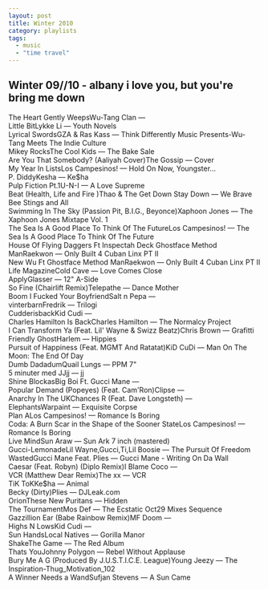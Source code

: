 ```yaml
---
layout: post
title: Winter 2010
category: playlists
tags: 
  - music
  - "time travel"
---
```

<div class="playlist"><h2>Winter 09//10 - albany i love you, but you're bring me down</h2> <div class="playlist-track"><span class="track-name">The Heart Gently Weeps</span><span class="track-artist">Wu-Tang Clan</span><span class="track-album"> — </span></div><div class="playlist-track"><span class="track-name">Little Bit</span><span class="track-artist">Lykke Li</span><span class="track-album"> — Youth Novels</span></div><div class="playlist-track"><span class="track-name">Lyrical Swords</span><span class="track-artist">GZA &amp; Ras Kass</span><span class="track-album"> — Think Differently Music Presents-Wu-Tang Meets The Indie Culture</span></div><div class="playlist-track"><span class="track-name">Mikey Rocks</span><span class="track-artist">The Cool Kids</span><span class="track-album"> — The Bake Sale</span></div><div class="playlist-track"><span class="track-name">Are You That Somebody? (Aaliyah Cover)</span><span class="track-artist">The Gossip</span><span class="track-album"> — Cover</span></div><div class="playlist-track"><span class="track-name">My Year In Lists</span><span class="track-artist">Los Campesinos!</span><span class="track-album"> — Hold On Now, Youngster...</span></div><div class="playlist-track"><span class="track-name">P. Diddy</span><span class="track-artist">Kesha</span><span class="track-album"> — Ke$ha</span></div><div class="playlist-track"><span class="track-name">Pulp Fiction Pt.1</span><span class="track-artist">U-N-I</span><span class="track-album"> — A Love Supreme</span></div><div class="playlist-track"><span class="track-name">Beat (Health, Life and Fire )</span><span class="track-artist">Thao &amp; The Get Down Stay Down</span><span class="track-album"> — We Brave Bee Stings and All</span></div><div class="playlist-track"><span class="track-name">Swimming In The Sky (Passion Pit, B.I.G., Beyonce)</span><span class="track-artist">Xaphoon Jones</span><span class="track-album"> — The Xaphoon Jones Mixtape Vol. 1</span></div><div class="playlist-track"><span class="track-name">The Sea Is A Good Place To Think Of The Future</span><span class="track-artist">Los Campesinos!</span><span class="track-album"> — The Sea Is A Good Place To Think Of The Future</span></div><div class="playlist-track"><span class="track-name">House Of Flying Daggers Ft Inspectah Deck Ghostface Method Man</span><span class="track-artist">Raekwon</span><span class="track-album"> — Only Built 4 Cuban Linx PT II</span></div><div class="playlist-track"><span class="track-name">New Wu Ft Ghostface Method Man</span><span class="track-artist">Raekwon</span><span class="track-album"> — Only Built 4 Cuban Linx PT II</span></div><div class="playlist-track"><span class="track-name">Life Magazine</span><span class="track-artist">Cold Cave</span><span class="track-album"> — Love Comes Close</span></div><div class="playlist-track"><span class="track-name">Apply</span><span class="track-artist">Glasser</span><span class="track-album"> — 12" A-Side</span></div><div class="playlist-track"><span class="track-name">So Fine (Chairlift Remix)</span><span class="track-artist">Telepathe</span><span class="track-album"> — Dance Mother</span></div><div class="playlist-track"><span class="track-name">Boom I Fucked Your Boyfriend</span><span class="track-artist">Salt n Pepa</span><span class="track-album"> — </span></div><div class="playlist-track"><span class="track-name">vinterbarn</span><span class="track-artist">Fredrik</span><span class="track-album"> — Trilogi</span></div><div class="playlist-track"><span class="track-name">Cudderisback</span><span class="track-artist">Kid Cudi</span><span class="track-album"> — </span></div><div class="playlist-track"><span class="track-name">Charles Hamilton Is Back</span><span class="track-artist">Charles Hamilton</span><span class="track-album"> — The Normalcy Project</span></div><div class="playlist-track"><span class="track-name">I Can Transform Ya (Feat. Lil' Wayne &amp; Swizz Beatz)</span><span class="track-artist">Chris Brown</span><span class="track-album"> — Grafitti</span></div><div class="playlist-track"><span class="track-name">Friendly Ghost</span><span class="track-artist">Harlem</span><span class="track-album"> — Hippies</span></div><div class="playlist-track"><span class="track-name">Pursuit of Happiness (Feat. MGMT And Ratatat)</span><span class="track-artist">KiD CuDi</span><span class="track-album"> — Man On The Moon: The End Of Day</span></div><div class="playlist-track"><span class="track-name">Dumb Dadadum</span><span class="track-artist">Quail Lungs</span><span class="track-album"> — PPM 7"</span></div><div class="playlist-track"><span class="track-name">5 minuter med JJ</span><span class="track-artist">jj</span><span class="track-album"> — jj</span></div><div class="playlist-track"><span class="track-name">Shine Blockas</span><span class="track-artist">Big Boi Ft. Gucci Mane</span><span class="track-album"> — </span></div><div class="playlist-track"><span class="track-name">Popular Demand (Popeyes) (Feat. Cam'Ron)</span><span class="track-artist">Clipse</span><span class="track-album"> — </span></div><div class="playlist-track"><span class="track-name">Anarchy In The UK</span><span class="track-artist">Chances R (Feat. Dave Longsteth)</span><span class="track-album"> — </span></div><div class="playlist-track"><span class="track-name">Elephants</span><span class="track-artist">Warpaint</span><span class="track-album"> — Exquisite Corpse</span></div><div class="playlist-track"><span class="track-name">Plan A</span><span class="track-artist">Los Campesinos!</span><span class="track-album"> — Romance Is Boring</span></div><div class="playlist-track"><span class="track-name">Coda: A Burn Scar in the Shape of the Sooner State</span><span class="track-artist">Los Campesinos!</span><span class="track-album"> — Romance Is Boring</span></div><div class="playlist-track"><span class="track-name">Live Mind</span><span class="track-artist">Sun Araw</span><span class="track-album"> — Sun Ark 7 inch (mastered)</span></div><div class="playlist-track"><span class="track-name">Gucci-Lemonade</span><span class="track-artist">Lil Wayne,Gucci,Ti,Lil Boosie</span><span class="track-album"> — The Pursuit Of Freedom</span></div><div class="playlist-track"><span class="track-name">Wasted</span><span class="track-artist">Gucci Mane Feat. Plies</span><span class="track-album"> — Gucci Mane - Writing On Da Wall</span></div><div class="playlist-track"><span class="track-name">Caesar (Feat. Robyn) (Diplo Remix)</span><span class="track-artist">I Blame Coco</span><span class="track-album"> — </span></div><div class="playlist-track"><span class="track-name">VCR (Matthew Dear Remix)</span><span class="track-artist">The xx</span><span class="track-album"> — VCR</span></div><div class="playlist-track"><span class="track-name">TiK ToK</span><span class="track-artist">Ke$ha</span><span class="track-album"> — Animal</span></div><div class="playlist-track"><span class="track-name">Becky (Dirty)</span><span class="track-artist">Plies</span><span class="track-album"> — DJLeak.com</span></div><div class="playlist-track"><span class="track-name">Orion</span><span class="track-artist">These New Puritans</span><span class="track-album"> — Hidden</span></div><div class="playlist-track"><span class="track-name">The Tournament</span><span class="track-artist">Mos Def</span><span class="track-album"> — The Ecstatic Oct29 Mixes Sequence</span></div><div class="playlist-track"><span class="track-name">Gazzillion Ear (Babe Rainbow Remix)</span><span class="track-artist">MF Doom</span><span class="track-album"> — </span></div><div class="playlist-track"><span class="track-name">Highs N Lows</span><span class="track-artist">Kid Cudi</span><span class="track-album"> — </span></div><div class="playlist-track"><span class="track-name">Sun Hands</span><span class="track-artist">Local Natives</span><span class="track-album"> — Gorilla Manor</span></div><div class="playlist-track"><span class="track-name">Shake</span><span class="track-artist">The Game</span><span class="track-album"> — The Red Album</span></div><div class="playlist-track"><span class="track-name">Thats You</span><span class="track-artist">Johnny Polygon</span><span class="track-album"> — Rebel Without Applause</span></div><div class="playlist-track"><span class="track-name">Bury Me A G (Produced By J.U.S.T.I.C.E. League)</span><span class="track-artist">Young Jeezy</span><span class="track-album"> — The Inspiration-Thug_Motivation_102</span></div><div class="playlist-track"><span class="track-name">A Winner Needs a Wand</span><span class="track-artist">Sufjan Stevens</span><span class="track-album"> — A Sun Came</span></div></div>